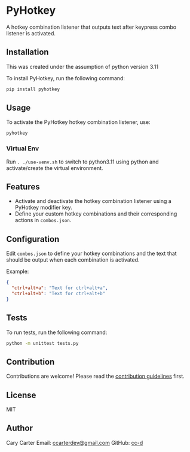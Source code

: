 # PyHotkey

A hotkey combination listener that outputs text after keypress combo listener is activated.

## Installation

This was created under the assumption of python version 3.11

To install PyHotkey, run the following command:

```bash
pip install pyhotkey
```

## Usage

To activate the PyHotkey hotkey combination listener, use:

```bash
pyhotkey
```

### Virtual Env

Run `. ./use-venv.sh` to switch to python3.11 using python and activate/create the virtual environment.


## Features

- Activate and deactivate the hotkey combination listener using a PyHotkey modifier key.
- Define your custom hotkey combinations and their corresponding actions in `combos.json`.

## Configuration

Edit `combos.json` to define your hotkey combinations and the text that should be output when each combination is activated.

Example:

```json
{
  "ctrl+alt+a": "Text for ctrl+alt+a",
  "ctrl+alt+b": "Text for ctrl+alt+b"
}
```

## Tests

To run tests, run the following command:

```bash
python -m unittest tests.py
```

## Contribution

Contributions are welcome! Please read the [contribution guidelines](CONTRIBUTING.md) first.

## License

MIT

## Author

Cary Carter
Email: ccarterdev@gmail.com
GitHub: [cc-d](https://github.com/cc-d)